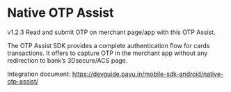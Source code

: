# Native OTP Assist

v1.2.3
Read and submit OTP on merchant page/app with this OTP Assist.

The OTP Assist SDK provides a complete authentication flow for cards transactions. It offers to capture OTP in the merchant app without any redirection to bank’s 3Dsecure/ACS page.

Integration document: https://devguide.payu.in/mobile-sdk-android/native-otp-assist/



